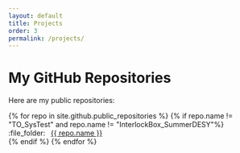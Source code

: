 ```yaml
---
layout: default
title: Projects
order: 3
permalink: /projects/
---
```

# My GitHub Repositories

Here are my public repositories:

<ul style="list-style: none; padding-left: 0;">
  {% for repo in site.github.public_repositories %}
    {% if repo.name != "TO_SysTest" and repo.name != "InterlockBox_SummerDESY"%}
     <li><span style="margin-right: 0.5em;">:file_folder:</span>
       <a href="https://github.com/{{ repo.owner.login }}/{{ repo.name }}" target="_blank">
         {{ repo.name }}
       </a>
     </li>
    {% endif %}
  {% endfor %}
</ul>
